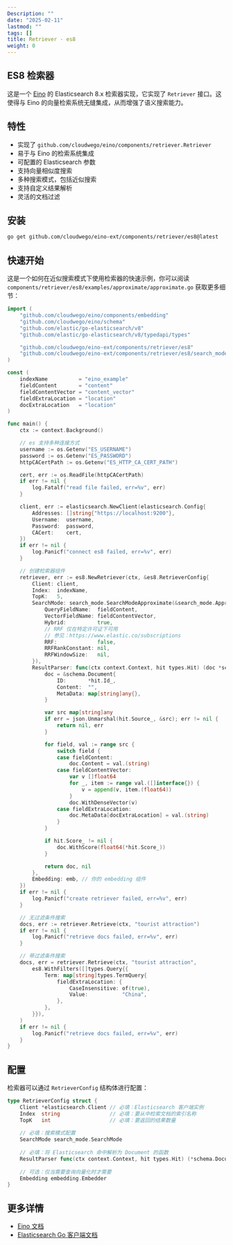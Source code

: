 ```yaml
---
Description: ""
date: "2025-02-11"
lastmod: ""
tags: []
title: Retriever - es8
weight: 0
---
```


## ES8 检索器

这是一个 [Eino](https://github.com/cloudwego/eino) 的 Elasticsearch 8.x 检索器实现，它实现了 `Retriever` 接口。这使得与 Eino 的向量检索系统无缝集成，从而增强了语义搜索能力。

## 特性

  - 实现了 `github.com/cloudwego/eino/components/retriever.Retriever`
  - 易于与 Eino 的检索系统集成
  - 可配置的 Elasticsearch 参数
  - 支持向量相似度搜索
  - 多种搜索模式，包括近似搜索
  - 支持自定义结果解析
  - 灵活的文档过滤

## 安装

```bash
go get github.com/cloudwego/eino-ext/components/retriever/es8@latest
```

## 快速开始

这是一个如何在近似搜索模式下使用检索器的快速示例，你可以阅读 `components/retriever/es8/examples/approximate/approximate.go` 获取更多细节：

```go
import (
	"github.com/cloudwego/eino/components/embedding"
	"github.com/cloudwego/eino/schema"
	"github.com/elastic/go-elasticsearch/v8"
	"github.com/elastic/go-elasticsearch/v8/typedapi/types"

	"github.com/cloudwego/eino-ext/components/retriever/es8"
	"github.com/cloudwego/eino-ext/components/retriever/es8/search_mode"
)

const (
	indexName          = "eino_example"
	fieldContent       = "content"
	fieldContentVector = "content_vector"
	fieldExtraLocation = "location"
	docExtraLocation   = "location"
)

func main() {
	ctx := context.Background()

	// es 支持多种连接方式
	username := os.Getenv("ES_USERNAME")
	password := os.Getenv("ES_PASSWORD")
	httpCACertPath := os.Getenv("ES_HTTP_CA_CERT_PATH")

	cert, err := os.ReadFile(httpCACertPath)
	if err != nil {
		log.Fatalf("read file failed, err=%v", err)
	}

	client, err := elasticsearch.NewClient(elasticsearch.Config{
		Addresses: []string{"https://localhost:9200"},
		Username:  username,
		Password:  password,
		CACert:    cert,
	})
	if err != nil {
		log.Panicf("connect es8 failed, err=%v", err)
	}

	// 创建检索器组件
	retriever, err := es8.NewRetriever(ctx, &es8.RetrieverConfig{
		Client: client,
		Index:  indexName,
		TopK:   5,
		SearchMode: search_mode.SearchModeApproximate(&search_mode.ApproximateConfig{
			QueryFieldName:  fieldContent,
			VectorFieldName: fieldContentVector,
			Hybrid:          true,
			// RRF 仅在特定许可证下可用
			// 参见：https://www.elastic.co/subscriptions
			RRF:             false,
			RRFRankConstant: nil,
			RRFWindowSize:   nil,
		}),
		ResultParser: func(ctx context.Context, hit types.Hit) (doc *schema.Document, err error) {
			doc = &schema.Document{
				ID:       *hit.Id_,
				Content:  "",
				MetaData: map[string]any{},
			}

			var src map[string]any
			if err = json.Unmarshal(hit.Source_, &src); err != nil {
				return nil, err
			}

			for field, val := range src {
				switch field {
				case fieldContent:
					doc.Content = val.(string)
				case fieldContentVector:
					var v []float64
					for _, item := range val.([]interface{}) {
						v = append(v, item.(float64))
					}
					doc.WithDenseVector(v)
				case fieldExtraLocation:
					doc.MetaData[docExtraLocation] = val.(string)
				}
			}

			if hit.Score_ != nil {
				doc.WithScore(float64(*hit.Score_))
			}

			return doc, nil
		},
		Embedding: emb, // 你的 embedding 组件
	})
	if err != nil {
		log.Panicf("create retriever failed, err=%v", err)
	}

	// 无过滤条件搜索
	docs, err := retriever.Retrieve(ctx, "tourist attraction")
	if err != nil {
		log.Panicf("retrieve docs failed, err=%v", err)
	}

	// 带过滤条件搜索
	docs, err = retriever.Retrieve(ctx, "tourist attraction",
		es8.WithFilters([]types.Query{{
			Term: map[string]types.TermQuery{
				fieldExtraLocation: {
					CaseInsensitive: of(true),
					Value:           "China",
				},
			},
		}}),
	)
	if err != nil {
		log.Panicf("retrieve docs failed, err=%v", err)
	}
}
```

## 配置

检索器可以通过 `RetrieverConfig` 结构体进行配置：

```go
type RetrieverConfig struct {
	Client *elasticsearch.Client // 必填：Elasticsearch 客户端实例
	Index  string                // 必填：要从中检索文档的索引名称
	TopK   int                   // 必填：要返回的结果数量
	
	// 必填：搜索模式配置
	SearchMode search_mode.SearchMode
	
	// 必填：将 Elasticsearch 命中解析为 Document 的函数
	ResultParser func(ctx context.Context, hit types.Hit) (*schema.Document, error)
	
	// 可选：仅当需要查询向量化时才需要
	Embedding embedding.Embedder
}
```

## 更多详情

  - [Eino 文档](https://github.com/cloudwego/eino)
  - [Elasticsearch Go 客户端文档](https://github.com/elastic/go-elasticsearch)
